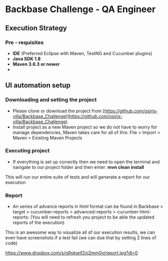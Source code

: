 # Backbase Challenge - QA Engineer

## Execution Strategy
### Pre - requisites
- **IDE** (Preferred Eclipse with Maven, TestNG and Cucumber plugins)
- **Java SDK 1.8**
- **Maven 3.6.3 or newer**
- 
## UI automation setup
### Downloading and setting the project
- Please clone or download the project from [https://github.com/osiris-villa/Backbase_Challenge](https://github.com/osiris-villa/Backbase_Challenge)
- Install project as a new Maven project so we do not have to worry for manage dependencies, Maven takes care for all of this:  File > Import > Maven > Existing Maven Projects

### Executing project

- If everything is set up correctly then we need to open the terminal and navigate to our project folder and then enter: **mvn clean install**

This will run our entire suite of tests and will generate a report for our execution

### Report

-   An series of advance reports in html format can be found in Backbase > target > cucumber-reports > advanced-reports > cucumber-html-reports:
(You will need to refresh you project to be able the updated reports of the execution)

This is an awesome way to visualize all of our execution results, we can even have screenshots if a test fail (we can due that by setting 2 lines of code)

https://www.dropbox.com/s/g9okwif2xj2mm0y/report.jpg?dl=0
